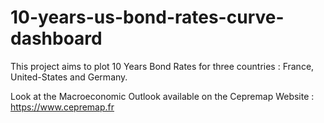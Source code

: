 # 10-years-us-bond-rates-curve-dashboard

This project aims to plot 10 Years Bond Rates for three countries : France, United-States and Germany. 

Look at the Macroeconomic Outlook available on the Cepremap Website : https://www.cepremap.fr

